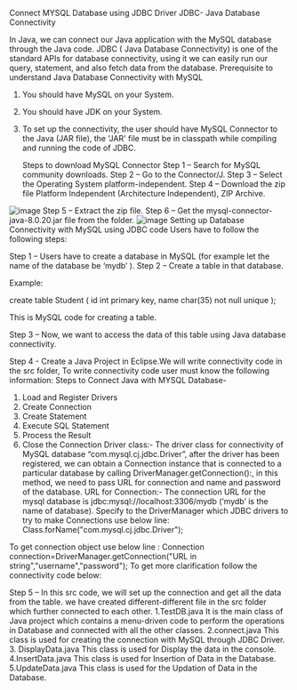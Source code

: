 Connect MYSQL Database using JDBC Driver
JDBC- Java Database Connectivity

In Java, we can connect our Java application with the MySQL database through the Java code. JDBC ( Java Database Connectivity) is one of the standard APIs for database connectivity, using it we can easily run our query, statement, and also fetch data from the database.
Prerequisite to understand Java Database Connectivity with MySQL

 1. You should have MySQL on your System.
 2. You should have JDK on your System. 
 3. To set up the connectivity, the user should have MySQL Connector to the Java (JAR file), 
     the 'JAR' file must be in classpath while compiling and running the code of JDBC.
    
    Steps to download MySQL Connector
Step 1 – Search for MySQL community downloads.
Step 2 – Go to the Connector/J.
Step 3 – Select the Operating System platform-independent.
Step 4 – Download the zip file Platform Independent (Architecture Independent), ZIP Archive.

![image](https://github.com/rajatsinghal02/DataBaseConnectivityJavawithMySQL/assets/112543741/2b5a844a-e060-451a-9898-7c4a217f4768)
Step 5 – Extract the zip file.
Step 6 – Get the mysql-connector-java-8.0.20.jar file from the folder.
![image](https://github.com/rajatsinghal02/DataBaseConnectivityJavawithMySQL/assets/112543741/23cc05a9-874b-4755-a128-863792271561)
Setting up Database Connectivity with MySQL using JDBC code
Users have to follow the following steps:

Step 1 – Users have to create a database in MySQL (for example let the name of the database be ‘mydb’ ).
Step 2 – Create a table in that database.

Example:

create table Student
(
    id int primary key,
    name char(35) not null unique
);

This is MySQL code for creating a table.

Step 3 – Now, we want to access the data of this table using Java database connectivity.

Step 4 - Create a Java Project in Eclipse.We will write connectivity code in the src folder, To write connectivity code user must know the following information:
Steps to Connect Java with MYSQL Database- 
1. Load and Register Drivers
2. Create Connection
3. Create Statement 
4. Execute SQL Statement
5. Process the Result 
6. Close the Connection
Driver class:- The driver class for connectivity of MySQL database “com.mysql.cj.jdbc.Driver”, after the driver has been registered, we can obtain a Connection instance that is connected to a particular database by calling DriverManager.getConnection():, in this method, we need to pass URL for connection and name and password of the database.
URL for Connection:- The connection URL for the mysql database is jdbc:mysql://localhost:3306/mydb (‘mydb’ is the name of database).
Specify to the DriverManager which JDBC drivers to try to make Connections use below line:
Class.forName("com.mysql.cj.jdbc.Driver"); 
  
To get connection object use below line :
Connection connection=DriverManager.getConnection("URL in string","username","password");
To get more clarification follow the connectivity code below:

Step 5 – In this src code, we will set up the connection and get all the data from the table. we have created different-different  file in the src folder which further connected to each other.
1.TestDB.java 
It is the main class of Java project which contains a menu-driven code to perform the operations in Database and connected with all the other classes.
2.connect.java
This class is used for creating the connection with MySQL through JDBC Driver.
3. DisplayData.java
This class is used for Display the data in the console.
4.InsertData.java
This class is used for Insertion of Data in the Database.
5.UpdateData.java
This class is used for the Updation of Data in the Database.
